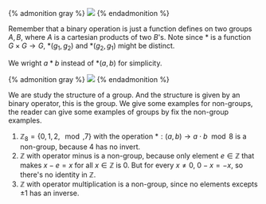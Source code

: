 {% admonition gray %}
![](image-20191217233424303.png)
{% endadmonition %}

Remember that a binary operation is just a function defines on two groups $A, B$, where $A$ is a cartesian products of two $B$'s. Note since $\ast$ is a function $G\times G\to G$,  $\ast(g_1,g_2)$ and $\ast(g_2,g_1)$ might be distinct.

We wright $a\ast b$ instead of $\ast(a,b)$ for simplicity.

{% admonition gray %}
![](image-20191217233822564.png)
{% endadmonition %}

We are study the structure of a group. And the structure is given by an binary operator, this is the group. We give some examples for non-groups, the reader can give some examples of groups by fix the non-group examples.

1. $\mathbb Z_8=\{0,1,2,\mod,7\}$ with the operation $\ast:(a,b)\to a\cdot b\mod 8$ is a non-group, because $4$ has no invert.
2. $\mathbb Z$ with operator minus is a non-group, because only element $e\in\mathbb Z$ that makes $x-e=x$ for all $x\in\mathbb Z$ is $0$. But for every $x\neq 0$, $0-x=-x$, so there's no identity in $\mathbb Z$.
3. $\mathbb Z$ with operator multiplication is a non-group, since no elements excepts $\pm 1$ has an inverse.

